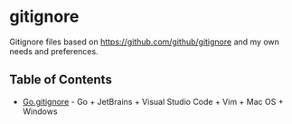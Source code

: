 # gitignore
Gitignore files based on https://github.com/github/gitignore and my own needs and preferences.

## Table of Contents
- [Go.gitignore](Go.gitignore) - Go + JetBrains + Visual Studio Code + Vim + Mac OS + Windows
